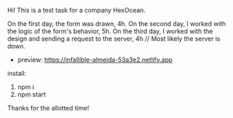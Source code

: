 Hi!
This is a test task for a company HexOcean.

On the first day, the form was drawn, 4h.
On the second day, I worked with the logic of the form's behavior, 5h.
On the third day, I worked with the design and sending a request to the server, 4h // Most likely the server is down.

+ preview: https://infallible-almeida-53a3e2.netlify.app

install:
1) npm i
2) npm start

Thanks for the allotted time!
